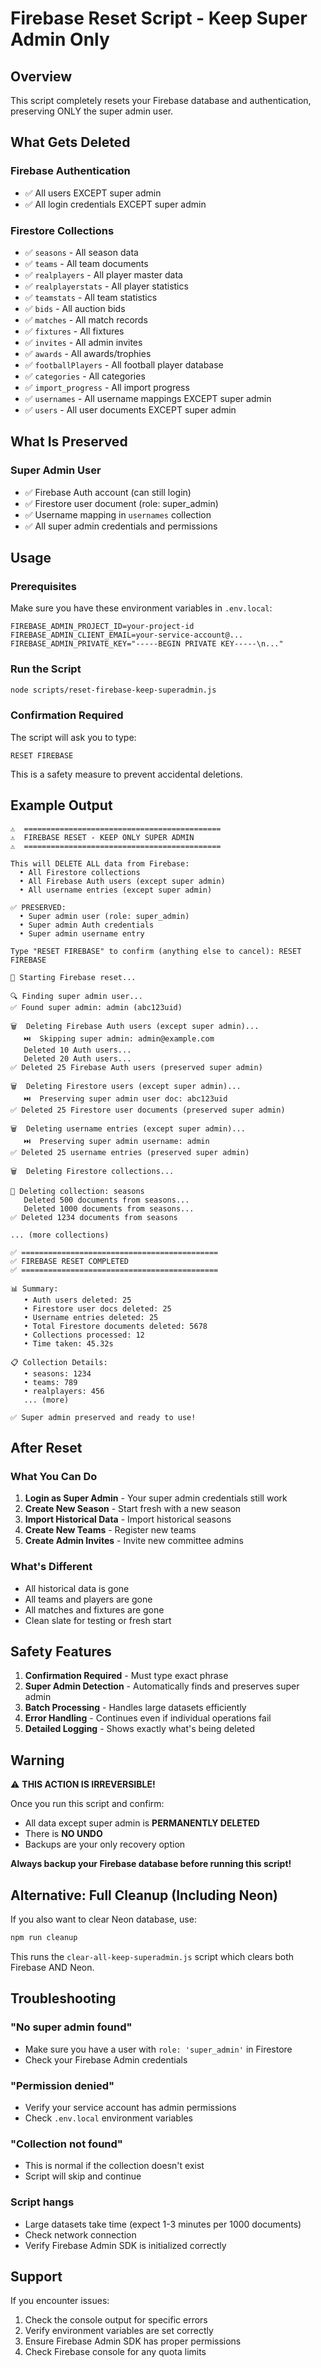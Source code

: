 # Firebase Reset Script - Keep Super Admin Only

## Overview

This script completely resets your Firebase database and authentication, preserving ONLY the super admin user.

## What Gets Deleted

### Firebase Authentication
- ✅ All users EXCEPT super admin
- ✅ All login credentials EXCEPT super admin

### Firestore Collections
- ✅ `seasons` - All season data
- ✅ `teams` - All team documents
- ✅ `realplayers` - All player master data
- ✅ `realplayerstats` - All player statistics
- ✅ `teamstats` - All team statistics
- ✅ `bids` - All auction bids
- ✅ `matches` - All match records
- ✅ `fixtures` - All fixtures
- ✅ `invites` - All admin invites
- ✅ `awards` - All awards/trophies
- ✅ `footballPlayers` - All football player database
- ✅ `categories` - All categories
- ✅ `import_progress` - All import progress
- ✅ `usernames` - All username mappings EXCEPT super admin
- ✅ `users` - All user documents EXCEPT super admin

## What Is Preserved

### Super Admin User
- ✅ Firebase Auth account (can still login)
- ✅ Firestore user document (role: super_admin)
- ✅ Username mapping in `usernames` collection
- ✅ All super admin credentials and permissions

## Usage

### Prerequisites

Make sure you have these environment variables in `.env.local`:

```env
FIREBASE_ADMIN_PROJECT_ID=your-project-id
FIREBASE_ADMIN_CLIENT_EMAIL=your-service-account@...
FIREBASE_ADMIN_PRIVATE_KEY="-----BEGIN PRIVATE KEY-----\n..."
```

### Run the Script

```bash
node scripts/reset-firebase-keep-superadmin.js
```

### Confirmation Required

The script will ask you to type:
```
RESET FIREBASE
```

This is a safety measure to prevent accidental deletions.

## Example Output

```
⚠️  ============================================
⚠️  FIREBASE RESET - KEEP ONLY SUPER ADMIN
⚠️  ============================================

This will DELETE ALL data from Firebase:
  • All Firestore collections
  • All Firebase Auth users (except super admin)
  • All username entries (except super admin)

✅ PRESERVED:
  • Super admin user (role: super_admin)
  • Super admin Auth credentials
  • Super admin username entry

Type "RESET FIREBASE" to confirm (anything else to cancel): RESET FIREBASE

🚀 Starting Firebase reset...

🔍 Finding super admin user...
✅ Found super admin: admin (abc123uid)

🗑️  Deleting Firebase Auth users (except super admin)...
   ⏭️  Skipping super admin: admin@example.com
   Deleted 10 Auth users...
   Deleted 20 Auth users...
✅ Deleted 25 Firebase Auth users (preserved super admin)

🗑️  Deleting Firestore users (except super admin)...
   ⏭️  Preserving super admin user doc: abc123uid
✅ Deleted 25 Firestore user documents (preserved super admin)

🗑️  Deleting username entries (except super admin)...
   ⏭️  Preserving super admin username: admin
✅ Deleted 25 username entries (preserved super admin)

🗑️  Deleting Firestore collections...

📂 Deleting collection: seasons
   Deleted 500 documents from seasons...
   Deleted 1000 documents from seasons...
✅ Deleted 1234 documents from seasons

... (more collections)

✅ ============================================
✅ FIREBASE RESET COMPLETED
✅ ============================================

📊 Summary:
   • Auth users deleted: 25
   • Firestore user docs deleted: 25
   • Username entries deleted: 25
   • Total Firestore documents deleted: 5678
   • Collections processed: 12
   • Time taken: 45.32s

📋 Collection Details:
   • seasons: 1234
   • teams: 789
   • realplayers: 456
   ... (more)

✅ Super admin preserved and ready to use!
```

## After Reset

### What You Can Do

1. **Login as Super Admin** - Your super admin credentials still work
2. **Create New Season** - Start fresh with a new season
3. **Import Historical Data** - Import historical seasons
4. **Create New Teams** - Register new teams
5. **Create Admin Invites** - Invite new committee admins

### What's Different

- All historical data is gone
- All teams and players are gone
- All matches and fixtures are gone
- Clean slate for testing or fresh start

## Safety Features

1. **Confirmation Required** - Must type exact phrase
2. **Super Admin Detection** - Automatically finds and preserves super admin
3. **Batch Processing** - Handles large datasets efficiently
4. **Error Handling** - Continues even if individual operations fail
5. **Detailed Logging** - Shows exactly what's being deleted

## Warning

⚠️ **THIS ACTION IS IRREVERSIBLE!**

Once you run this script and confirm:
- All data except super admin is **PERMANENTLY DELETED**
- There is **NO UNDO**
- Backups are your only recovery option

**Always backup your Firebase database before running this script!**

## Alternative: Full Cleanup (Including Neon)

If you also want to clear Neon database, use:
```bash
npm run cleanup
```

This runs the `clear-all-keep-superadmin.js` script which clears both Firebase AND Neon.

## Troubleshooting

### "No super admin found"
- Make sure you have a user with `role: 'super_admin'` in Firestore
- Check your Firebase Admin credentials

### "Permission denied"
- Verify your service account has admin permissions
- Check `.env.local` environment variables

### "Collection not found"
- This is normal if the collection doesn't exist
- Script will skip and continue

### Script hangs
- Large datasets take time (expect 1-3 minutes per 1000 documents)
- Check network connection
- Verify Firebase Admin SDK is initialized correctly

## Support

If you encounter issues:
1. Check the console output for specific errors
2. Verify environment variables are set correctly
3. Ensure Firebase Admin SDK has proper permissions
4. Check Firebase console for any quota limits
